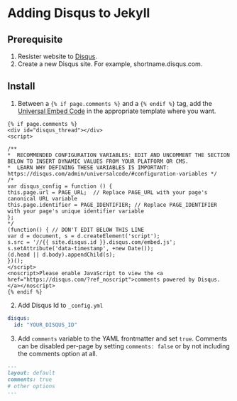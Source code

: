 # Adding Disqus to Jekyll

## Prerequisite

1. Resister website to [Disqus](https://disqus.com).
2. Create a new Disqus site. For example, shortname.disqus.com.

## Install

1. Between a `{% if page.comments %}` and a `{% endif %}` tag, add the [Universal Embed Code](https://disqus.com/admin/universalcode/) in the appropriate template where you want.

```
{% if page.comments %}
<div id="disqus_thread"></div>
<script>

/**
*  RECOMMENDED CONFIGURATION VARIABLES: EDIT AND UNCOMMENT THE SECTION BELOW TO INSERT DYNAMIC VALUES FROM YOUR PLATFORM OR CMS.
*  LEARN WHY DEFINING THESE VARIABLES IS IMPORTANT: https://disqus.com/admin/universalcode/#configuration-variables */
/*
var disqus_config = function () {
this.page.url = PAGE_URL;  // Replace PAGE_URL with your page's canonical URL variable
this.page.identifier = PAGE_IDENTIFIER; // Replace PAGE_IDENTIFIER with your page's unique identifier variable
};
*/
(function() { // DON'T EDIT BELOW THIS LINE
var d = document, s = d.createElement('script');
s.src = '//{{ site.disqus.id }}.disqus.com/embed.js';
s.setAttribute('data-timestamp', +new Date());
(d.head || d.body).appendChild(s);
})();
</script>
<noscript>Please enable JavaScript to view the <a href="https://disqus.com/?ref_noscript">comments powered by Disqus.</a></noscript>
{% endif %}

```

2. Add Disqus Id to `_config.yml`
```yml
disqus:
  id: "YOUR_DISQUS_ID"
```


3. Add `comments` variable to the YAML frontmatter and set `true`. Comments can be disabled per-page by setting `comments: false` or by not including the comments option at all.

```md
---
layout: default
comments: true
# other options
---
```
